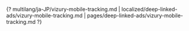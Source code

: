 {? multilang/ja-JP/vizury-mobile-tracking.md | localized/deep-linked-ads/vizury-mobile-tracking.md | pages/deep-linked-ads/vizury-mobile-tracking.md ?}
